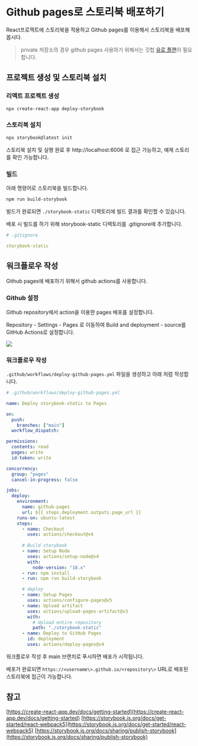 # Github pages로 스토리북 배포하기

React프로젝트에 스토리북을 적용하고 Github pages를 이용해서 스토리북을 배포해봅시다.

>private 저장소의 경우 github pages 사용하기 위해서는 깃헙 [유로 플랜](https://docs.github.com/en/get-started/learning-about-github/githubs-plans)이 필요합니다.


## 프로젝트 생성 및 스토리북 설치

### 리액트 프로젝트 생성

```bash
npx create-react-app deploy-storybook
```

### 스토리북 설치

```bash
npx storybook@latest init
```

스토리북 설치 및 실행 완료 후 http://localhost:6006 로 접근 가능하고, 예제 스토리를 확인 가능합니다.

### 빌드

아래 명령어로 스토리북을 빌드합니다.

```bash
npm run build-storybook
```

빌드가 완료되면 `./storybook-static` 디렉토리에 빌드 결과를 확인할 수 있습니다.

배포 시 빌드를 하기 위해 storybook-static 디렉토리를 .gitignore에 추가합니다.

```yml
# .gitignore

storybook-static
```

## 워크플로우 작성

Github pages에 배포하기 위해서 github actions를 사용합니다.

### Github  설정

Github repository에서 action을 이용한 pages 배포를 설정합니다.

Repository - Settings - Pages 로 이동하여 Build and deployment - source를 GitHub Actions로 설정합니다.

![](https://velog.velcdn.com/images/freejak5520/post/f7660a55-81a7-4415-9693-c32af600136b/image.png)




### 워크플로우 작성

`.github/workflows/deploy-github-pages.yml` 파일을 생성하고 아래 처럼 작성합니다.

```yml
# .github/workflows/deploy-github-pages.yml

name: Deploy storybook-static to Pages

on:
  push:
    branches: ["main"]
  workflow_dispatch:

permissions:
  contents: read
  pages: write
  id-token: write

concurrency:
  group: "pages"
  cancel-in-progress: false

jobs:
  deploy:
    environment:
      name: github-pages
      url: ${{ steps.deployment.outputs.page_url }}
    runs-on: ubuntu-latest
    steps:
      - name: Checkout
        uses: actions/checkout@v4
      
      # Build storybook
      - name: Setup Node
        uses: actions/setup-node@v4
        with:
          node-version: "18.x"
      - run: npm install
      - run: npm run build-storybook

      # deploy
      - name: Setup Pages
        uses: actions/configure-pages@v5
      - name: Upload artifact
        uses: actions/upload-pages-artifact@v3
        with:
          # Upload entire repository
          path: "./storybook-static"
      - name: Deploy to GitHub Pages
        id: deployment
        uses: actions/deploy-pages@v4
```

워크플로우 작성 후 main 브랜치로 푸시하면 배포가 시작됩니다.

배포가 완료되면 `https://<username\>.github.io/<repository\>` URL로 배포된 스토리북에 접근이 가능합니다.



## 참고

[https://create-react-app.dev/docs/getting-started](https://create-react-app.dev/docs/getting-started)
[https://storybook.js.org/docs/get-started/react-webpack5](https://storybook.js.org/docs/get-started/react-webpack5)
[https://storybook.js.org/docs/sharing/publish-storybook](https://storybook.js.org/docs/sharing/publish-storybook)
